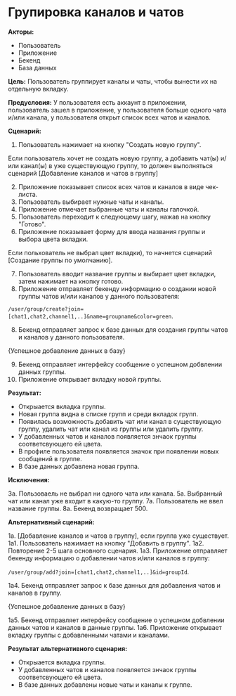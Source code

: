 # Групировка каналов и чатов

**Акторы:** 

- Пользователь
- Приложение
- Бекенд
- База данных

**Цель:** Пользователь группирует каналы и чаты, чтобы вынести их на отдельную вкладку.

**Предусловия:** У пользователя есть аккаунт в приложении, пользователь зашел в приложение, у пользователя больше одного чата и/или канала, у пользователя открыт список всех чатов и каналов.

**Сценарий:**

1. Пользователь нажимает на кнопку "Создать новую группу".

Если пользователь хочет не создать новую группу, а добавить чат(ы) и/или канал(ы) в уже существующую группу, то должен выполняться сценарий [Добавление каналов и чатов в группу]

2. Приложение показывает список всех чатов и каналов в виде чек-листа.
3. Пользователь выбирает нужные чаты и каналы.
4. Приложение отмечает выбранные чаты и каналы галочкой.
5. Пользователь переходит к следующему шагу, нажав на кнопку "Готово".
6. Приложение показывает форму для ввода названия группы и выбора цвета вкладки.

Если польхователь не выбрал цвет вкладки), то начнется сценарий [Создание группы по умолчанию].

7. Пользователь вводит название группы и выбирает цвет вкладки, затем нажимает на кнопку готово.
8. Приложение отправляет бекенду информацию о создании новой группы чатов и/или каналов у данного пользователя:

`/user/group/create?join=[chat1,chat2,channel1,..]&name=groupname&color=green`.

8. Бекенд отправляет запрос к базе данных для создания группы чатов и каналов у данного пользователя.

{Успешное добавление данных в базу}

9. Бекенд отправляет интерфейсу сообщение о успешном добвлении данных группы.
10. Приложение открывает вкладку новой группы.

**Результат:**

- Открыается вкладка группы.
- Новая группа видна в списке групп и среди вкладок групп.
- Появилась возможность добавить чат или канал в существующую группу, удалить чат или канал из группы или удалить группу.
- У добавленных чатов и каналов появляется знчаок группы соответсвующего ей цвета.
- В профиле пользователя появляется значок при появлении новых сообщений в группе.
- В базе данных добавлена новая группа.

**Исключения:**

3а. Пользоваель не выбрал ни одного чата или канала.
5а. Выбранный чат или канал уже входит в какую-то группу.
7а. Пользователь не ввел название группы.
8а. Бекенд возвращает 500.

**Альтернативный сценарий:** 

1а. [Добавление каналов и чатов в группу], если группа уже существует.
1а1. Пользователь нажимает на кнопку "Добавить в группу".
1а2. Повторение 2-5 шага основного сценария.
1а3. Приложение отправляет бекенду информацию о добавлении чатов и/или каналов в группу:

`/user/group/add?join=[chat1,chat2,channel1,..]&id=groupId`.

1а4. Бекенд отправляет запрос к базе данных для добавления чатов и каналов в группу.

{Успешное добавление данных в базу}

1а5. Бекенд отправляет интерфейсу сообщение о успешном добвлении данных чатов и каналов в данные группы.
1а6. Приложение открывает вкладку группы с добавленными чатами и каналами.

**Результат альтернативного сценария:**

- Открыается вкладка группы.
- У добавленных чатов и каналов появляется знчаок группы соответсвующего ей цвета.
- В базе данных добавлены новые чаты и каналы к группе.

